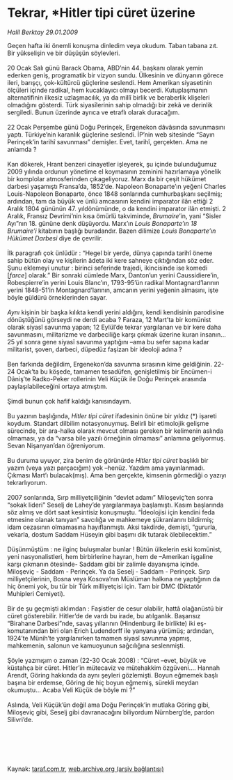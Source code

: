 # Tekrar, *Hitler tipi cüret üzerine

*Halil Berktay 29.01.2009*

<div class="taraf_structure_2col_1zq">
<div class="margen_n">



 <p>Geçen hafta iki önemli konuşma dinledim veya okudum. Taban tabana zıt. Bir yükselişin ve bir düşüşün söylevleri. <br/><br/>20 Ocak Salı günü Barack Obama, ABD’nin 44. başkanı olarak yemin ederken geniş, programatik bir vizyon sundu. Ülkesinin ve dünyanın görece ileri, barışçı, çok-kültürcü güçlerine seslendi. Hem Amerikan siyasetinin ölçüleri içinde radikal, hem kucaklayıcı olmayı becerdi. Kutuplaşmanın alternatifinin ilkesiz uzlaşmacılık, ya da millî birlik ve beraberlik klişeleri olmadığını gösterdi. Türk siyasîlerinin sahip olmadığı bir zekâ ve derinlik sergiledi. Bunun üzerinde ayrıca ve etraflı olarak duracağım. <br/><br/>22 Ocak Perşembe günü Doğu Perinçek, Ergenekon dâvâsında savunmasını yaptı. Türkiye’nin karanlık güçlerine seslendi. İP’nin web sitesinde “Sayın Perinçek’in tarihî savunması” demişler. Evet, tarihî, gerçekten. Ama ne anlamda ? <br/><br/>Kan dökerek, Hrant benzeri cinayetler işleyerek, şu içinde bulunduğumuz 2009 yılında ordunun yönetime el koymasının zeminini hazırlamaya yönelik bir komplolar atmosferinden çıkageliyoruz. Marx da bir çeşit hükümet darbesi yaşamıştı Fransa’da, 1852’de. Napoleon Bonaparte’ın yeğeni Charles Louis-Napoleon Bonaparte, önce 1848 sonlarında cumhurbaşkanı seçilmiş; ardından, tam da büyük ve ünlü amcasının kendini imparator ilân ettiği 2 Aralık 1804 gününün 47. yıldönümünde, o da kendini imparator ilân etmişti. 2 Aralık, Fransız Devrimi’nin kısa ömürlü takviminde, <i>Brumaire</i>’in, yani “Sisler Ayı”nın 18. gününe denk düşüyordu. Marx’ın <i>Louis Bonaparte’ın 18 Brumaire’i</i> kitabının başlığı buradandır. Bazen dilimize <i>Louis Bonaparte’ın Hükümet Darbesi</i> diye de çevrilir. <br/><br/>İlk paragrafı çok ünlüdür : “Hegel bir yerde, dünya çapında tarihî öneme sahip bütün olay ve kişilerin âdeta iki kere sahneye çıktığından söz eder. Şunu eklemeyi unutur : birinci seferinde trajedi, ikincisinde ise komedi [<i>farce</i>] olarak.” Bir sonraki cümlede Marx, Danton’un yerini Caussidiere’in, Robespierre’in yerini Louis Blanc’ın, 1793-95’ün radikal Montagnard’larının yerini 1848-51’in Montagnard’larının, amcanın yerini yeğenin almasını, işte böyle güldürü örneklerinden sayar. <i><br/><br/>Aynı</i> kişinin bir başka kılıkta kendi yerini aldığını, kendi kendisinin parodisine dönüştüğünü görseydi ne derdi acaba ? Faraza, 12 Mart’ta bir komünist olarak siyasî savunma yapan; 12 Eylül’de tekrar yargılanan ve bir kere daha savunmasını, militarizme ve darbeciliğe karşı çıkmak üzerine kuran insanın... 25 yıl sonra gene siyasî savunma yaptığını –ama bu sefer sapına kadar militarist, şoven, darbeci, düpedüz faşizan bir ideoloji adına ? <br/><br/>Ben farkında değildim, Ergenekon’da savunma sırasının kime geldiğinin. 22-24 Ocak’ta bu köşede, tamamen tesadüfen, genişletilmiş bir Encümen-i Dâniş’te Radko-Peker rollerinin Veli Küçük ile Doğu Perinçek arasında paylaşılabileceğini ortaya atmıştım. <br/><br/>Şimdi bunun çok hafif kaldığı kanısındayım. <br/><br/>Bu yazının başlığında, <i>Hitler tipi cüret</i> ifadesinin önüne bir yıldız (*) işareti koydum. Standart dilbilim notasyonuymuş. Belirli bir etimolojik gelişme sürecinde, bir ara-halka olarak mevcut olması gereken bir kelimenin aslında olmaması, ya da “varsa bile yazılı örneğinin olmaması” anlamına geliyormuş. Sevan Nişanyan’dan öğreniyorum. <br/><br/>Bu duruma uyuyor, zira benim de görünürde <i>Hitler tipi cüret</i> başlıklı bir yazım (veya yazı parçacığım) yok –henüz. Yazdım ama yayınlanmadı. Çıkması Mart’ı bulacak(mış). Ama ben gerçekte, kimsenin görmediği o yazıyı tekrarlıyorum. <br/><br/>2007 sonlarında, Sırp milliyetçiliğinin “devlet adamı” Miloşeviç’ten sonra “sokak lideri” Seselj de Lahey’de yargılanmaya başlamıştı. Kasım başlarında söz almış ve dört saat kesintisiz konuşmuştu. “İdeolojisi için kendini feda etmesine olanak tanıyan” savcılığa ve mahkemeye şükranlarını bildirmiş; idam cezasının olmamasına hayıflanmıştı. Aksi takdirde, demişti, “gururla, vekarla, dostum Saddam Hüseyin gibi başımı dik tutarak ölebilecektim.” <br/><br/>Düşünmüştüm : ne ilginç buluşmalar bunlar ! Bütün ülkelerin eski komünist, yeni nasyonalistleri, hem birbirlerine hayran, hem de –Amerikan işgaline karşı çıkmanın ötesinde- Saddam gibi bir zalimle dayanışma içinde. Miloşeviç - Saddam - Perinçek. Ya da Seselj - Saddam - Perinçek. Sırp milliyetçilerinin, Bosna veya Kosova’nın Müslüman halkına ne yaptığının da hiç önemi yok, bu tür bir Türk milliyetçisi için. Tam bir DMC (Diktatör Muhipleri Cemiyeti). <br/><br/>Bir de şu geçmişti aklımdan : Faşistler de cesur olabilir, hattâ olağanüstü bir cüret gösterebilir. Hitler’de de vardı bu irade, bu atılganlık. Başarısız “Birahane Darbesi”nde, savaş yıllarının (Hindenburg ile birlikte) iki eş-komutanından biri olan Erich Ludendorff ile yanyana yürümüş; ardından, 1924’te Münih’te yargılanırken tamamen siyasî savunma yapmış, mahkemenin, salonun ve kamuoyunun sağcılığına seslenmişti. <br/><br/>Şöyle yazmışım o zaman (22-30 Ocak 2008) : “Cüret –evet, büyük ve küstahça bir cüret. Hitler’in mütecaviz ve mütehakkim özgüveni.... Hannah Arendt, Göring hakkında da aynı şeyleri gözlemişti. Boyun eğmemek başlı başına bir erdemse, Göring de hiç boyun eğmemiş, sürekli meydan okumuştu... Acaba Veli Küçük de böyle mi ?” <br/><br/>Aslında, Veli Küçük’ün değil ama Doğu Perinçek’in mutlaka Göring gibi, Miloşeviç gibi, Seselj gibi davranacağını biliyordum Nürnberg’de, pardon Silivri’de.</p>
<br/>
<br/>
<br/>



<br/>


<div id="taraf_not">
</div>

</div>


</div>

Kaynak: [taraf.com.tr](http://taraf.com.tr:80/makale/3772.htm), [web.archive.org (arşiv bağlantısı)](http://web.archive.org/web/20091122183642/http://taraf.com.tr:80/makale/3772.htm)
